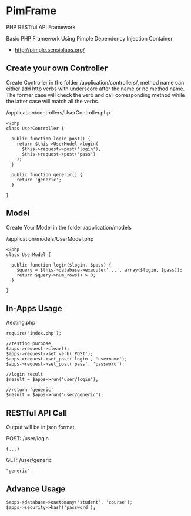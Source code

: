 PimFrame
========
PHP RESTful API Framework

Basic PHP Framework Using Pimple Dependency Injection Container

+ http://pimple.sensiolabs.org/

Create your own Controller
------

Create Controller in the folder /application/controllers/, method name can either add http verbs with underscore after the name or no method name. The former case will check the verb and call corresponding method while the latter case will match all the verbs.

/application/controllers/UserController.php
```
<?php
class UserController {

  public function login_post() {
    return $this->UserModel->login(
      $this->request->post('login'),
      $this->request->post('pass')
    );
  }
  
  public function generic() {
    return 'generic';
  }

}
```

Model
------

Create Your Model in the folder /application/models

/application/models/UserModel.php
```
<?php
class UserModel {

  public function login($login, $pass) {
    $query = $this->database->execute('...', array($login, $pass));
    return $query->num_rows() > 0;
  }

}
```

In-Apps Usage
------

/testing.php
```
require('index.php');

//testing purpose
$apps->request->clear();
$apps->request->set_verb('POST');
$apps->request->set_post('login', 'username');
$apps->request->set_post('pass', 'password');

//login result
$result = $apps->run('user/login');

//return 'generic'
$result = $apps->run('user/generic');
```

RESTful API Call
------

Output will be in json format.

POST: /user/login
```
{...}
```

GET: /user/generic
```
"generic"
```

Advance Usage
------

```
$apps->database->onetomany('student', 'course');
$apps->security->hash('password');
```
